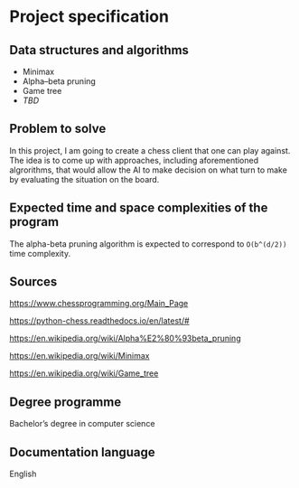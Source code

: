 # Project specification

## Data structures and algorithms

- Minimax
- Alpha–beta pruning
- Game tree
- *TBD*

## Problem to solve

In this project, I am going to create a chess client that one can play against. The idea is to come up with approaches, including aforementioned algrorithms, that would allow the AI to make decision on what turn to make by evaluating the situation on the board. 


## Expected time and space complexities of the program

The alpha-beta pruning algorithm is expected to correspond to `O(b^(d/2))` time complexity.


## Sources

https://www.chessprogramming.org/Main_Page

https://python-chess.readthedocs.io/en/latest/#

https://en.wikipedia.org/wiki/Alpha%E2%80%93beta_pruning

https://en.wikipedia.org/wiki/Minimax

https://en.wikipedia.org/wiki/Game_tree

## Degree programme

Bachelor’s degree in computer science

## Documentation language

English
